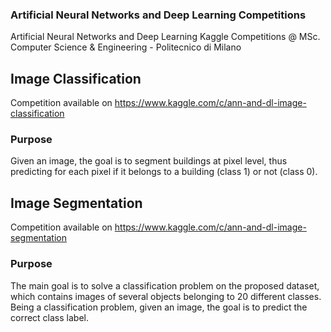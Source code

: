 ### Artificial Neural Networks and Deep Learning Competitions

Artificial Neural Networks and Deep Learning Kaggle Competitions @ MSc. Computer Science & Engineering - Politecnico di Milano

## Image Classification 

Competition available on https://www.kaggle.com/c/ann-and-dl-image-classification

### Purpose

Given an image, the goal is to segment buildings at pixel level, thus predicting for each pixel if it belongs to a building (class 1) or not (class 0). 

## Image Segmentation 

Competition available on https://www.kaggle.com/c/ann-and-dl-image-segmentation

### Purpose

The main goal is to solve a classification problem on the proposed dataset, which contains images of several objects belonging to 20 different classes. Being a classification problem, given an image, the goal is to predict the correct class label.
